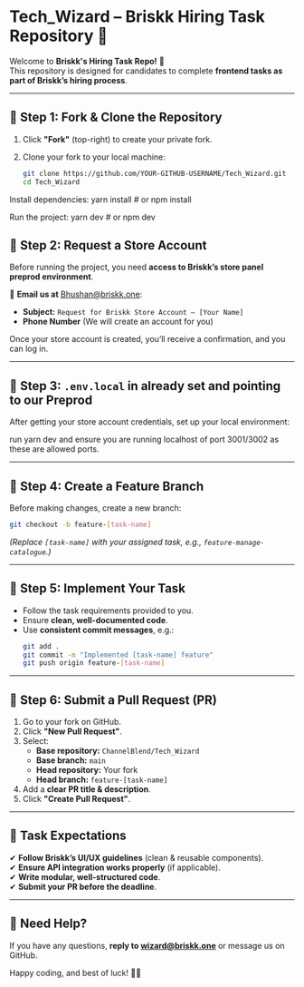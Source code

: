 
# Tech_Wizard – Briskk Hiring Task Repository 🚀

Welcome to **Briskk's Hiring Task Repo!** 🎉  
This repository is designed for candidates to complete **frontend tasks as part of Briskk’s hiring process**.

---

## 📌 Step 1: Fork & Clone the Repository

1. Click **"Fork"** (top-right) to create your private fork.
2. Clone your fork to your local machine:

   ```sh
   git clone https://github.com/YOUR-GITHUB-USERNAME/Tech_Wizard.git
   cd Tech_Wizard


Install dependencies:
 yarn install  # or npm install


Run the project: 
   yarn dev  # or npm dev
    


## **📌 Step 2: Request a Store Account**
Before running the project, you need **access to Briskk’s store panel preprod environment**.

📩 **Email us at** Bhushan@briskk.one:  
- **Subject:** `Request for Briskk Store Account – [Your Name]`  
- **Phone Number** (We will create an account for you)  

Once your store account is created, you’ll receive a confirmation, and you can log in.

---

## **📌 Step 3: `.env.local` in already set and pointing to our Preprod**
After getting your store account credentials, set up your local environment:

run yarn dev and ensure you are running localhost of port 3001/3002 as these are allowed ports.

---

## **📌 Step 4: Create a Feature Branch**
Before making changes, create a new branch:
```sh
git checkout -b feature-[task-name]
```
_(Replace `[task-name]` with your assigned task, e.g., `feature-manage-catalogue`.)_

---

## **📌 Step 5: Implement Your Task**
- Follow the task requirements provided to you.
- Ensure **clean, well-documented code**.
- Use **consistent commit messages**, e.g.:
  ```sh
  git add .
  git commit -m "Implemented [task-name] feature"
  git push origin feature-[task-name]
  ```

---

## **📌 Step 6: Submit a Pull Request (PR)**
1. Go to your fork on GitHub.
2. Click **"New Pull Request"**.
3. Select:
   - **Base repository:** `ChannelBlend/Tech_Wizard`
   - **Base branch:** `main`
   - **Head repository:** Your fork
   - **Head branch:** `feature-[task-name]`
4. Add a **clear PR title & description**.
5. Click **"Create Pull Request"**.

---

## **📌 Task Expectations**
✔ **Follow Briskk’s UI/UX guidelines** (clean & reusable components).  
✔ **Ensure API integration works properly** (if applicable).  
✔ **Write modular, well-structured code**.  
✔ **Submit your PR before the deadline**.  

---

## **📌 Need Help?**
If you have any questions, **reply to wizard@briskk.one** or message us on GitHub.  

Happy coding, and best of luck! 🚀🔥  
